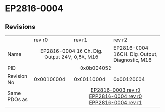# EP2816-0004

## Revisions
<table>
<tr>
<td></td>
<td>rev r0</td>
<td>rev r1</td>
<td>rev r2</td>
</tr>
<tr>
<td>Name</td>
<td colspan=2 align="center">EP2816-0004 16 Ch. Dig. Output 24V, 0,5A, M16</td>
<td>EP2816-0004 16CH. Dig. Output, Diagnostic, M16</td>
</tr>
<tr>
<td>PID</td>
<td colspan=3 align="center">0x0b004052</td>
</tr>
<tr>
<td>Revision No</td>
<td>0x00100004</td>
<td>0x00110004</td>
<td>0x00120004</td>
</tr>
<tr>
<td>Same PDOs as</td>
<td></td>
<td colspan=2 align="center"><a href="EP2816-0003.md">EP2816-0003 rev r0</a><br/><a href="EPP2816-0004.md">EPP2816-0004 rev r0</a><br/><a href="EPP2816-0004.md">EPP2816-0004 rev r1</a></td>
</tr>
</table>
